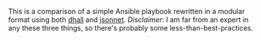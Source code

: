 This is a comparison of a simple Ansible playbook rewritten in a modular format
using both [dhall](https://dhall-lang.org) and [jsonnet](https://jsonnet.org).
*Disclaimer:* I am far from an expert in any these three things, so there's
probably some less-than-best-practices.
